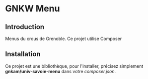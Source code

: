 # GNKW Menu

## Introduction

Menus du crous de Grenoble. Ce projet utilise Composer

## Installation

Ce projet est une bibliothèque, pour l'installer, précisez simplement __gnkam/univ-savoie-menu__ dans votre _composer.json_.
